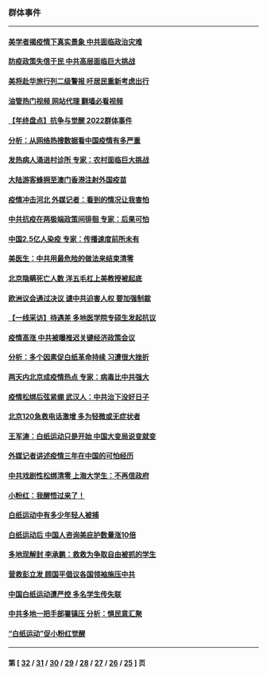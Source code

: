 ### 群体事件
---
#### [美学者揭疫情下真实景象 中共面临政治灾难](../../pages/ncid279/n13896569.md?01020045) 
#### [防疫政策失信于民 中共高层面临巨大挑战](../../pages/ncid279/n13894627.md?01020045) 
#### [美将赴华旅行列二级警报 吁居民重新考虑出行](../../pages/ncid279/n13894518.md?01020045) 
#### [油管热门视频 网站代理 翻墙必看视频](http://138.2.39.72:81/youtube.html?epic-marker?01020045)
#### [【年终盘点】抗争与觉醒 2022群体事件](../../pages/ncid279/n13888314.md?01020045) 
#### [分析：从网络热搜数据看中国疫情有多严重](../../pages/ncid279/n13893186.md?01020045) 
#### [发热病人涌进村诊所 专家：农村面临巨大挑战](../../pages/ncid279/n13892271.md?01020045) 
#### [大陆游客蜂拥至澳门香港注射外国疫苗](../../pages/ncid279/n13892276.md?01020045) 
#### [疫情冲击河北 外媒记者：看到的情况让我害怕](../../pages/ncid279/n13891260.md?01020045) 
#### [中共抗疫在两极端政策间徘徊 专家：后果可怕](../../pages/ncid279/n13891235.md?01020045) 
#### [中国2.5亿人染疫 专家：传播速度前所未有](../../pages/ncid279/n13890708.md?01020045) 
#### [美医生：中共用最危险的做法来结束清零](../../pages/ncid279/n13889983.md?01020045) 
#### [北京隐瞒死亡人数 洋五毛杠上美教授被起底](../../pages/ncid279/n13886904.md?01020045) 
#### [欧洲议会通过决议 谴中共迫害人权 要加强制裁](../../pages/ncid279/n13885670.md?01020045) 
#### [【一线采访】待遇差 多地医学院专硕生发起抗议](../../pages/ncid279/n13883914.md?01020045) 
#### [疫情高涨 中共被曝推迟关键经济政策会议](../../pages/ncid279/n13884170.md?01020045) 
#### [分析：多个因素促白纸革命持续 习遭很大挫折](../../pages/ncid279/n13872455.md?01020045) 
#### [两天内北京成疫情热点 专家：病毒比中共强大](../../pages/ncid279/n13883440.md?01020045) 
#### [疫情松绑后弦紧绷 武汉人：中共治下没好日子](../../pages/ncid279/n13882348.md?01020045) 
#### [北京120急救电话激增 多为轻微或无症状者](../../pages/ncid279/n13882340.md?01020045) 
#### [王军涛：白纸运动只是开始 中国大变局说变就变](../../pages/ncid279/n13882183.md?01020045) 
#### [外媒记者讲述疫情三年在中国的可怕经历](../../pages/ncid279/n13881853.md?01020045) 
#### [中共戏剧性松绑清零 上海大学生：不再信政府](../../pages/ncid279/n13880836.md?01020045) 
#### [小粉红：我醒悟过来了！](../../pages/ncid279/n13881756.md?01020045) 
#### [白纸运动中有多少年轻人被捕](../../pages/ncid279/n13881065.md?01020045) 
#### [白纸运动后 中国人咨询美庇护数量涨10倍](../../pages/ncid279/n13881172.md?01020045) 
#### [多地现解封 李承鹏：救救为争取自由被抓的学生](../../pages/ncid279/n13876918.md?01020045) 
#### [营救彭立发 顾国平倡议各国领袖施压中共](../../pages/ncid279/n13878701.md?01020045) 
#### [中国白纸运动遭严控 多名学生传失联](../../pages/ncid279/n13878652.md?01020045) 
#### [中共多地一把手部署镇压 分析：惧民意汇聚](../../pages/ncid279/n13878085.md?01020045) 
#### [“白纸运动”促小粉红觉醒](../../pages/ncid279/n13877842.md?01020045) 

---
#### 第 [ [32](./32.md?01020045) / [31](./31.md?01020045) / [30](./30.md?01020045) / [29](./29.md?01020045) / [28](./28.md?01020045) / [27](./27.md?01020045) / [26](./26.md?01020045) / [25](./25.md?01020045) ] 页
